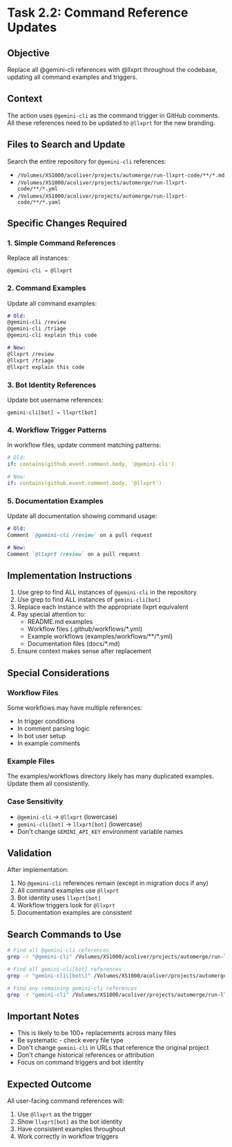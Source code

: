 # Task 2.2: Command Reference Updates

## Objective
Replace all @gemini-cli references with @llxprt throughout the codebase, updating all command examples and triggers.

## Context
The action uses `@gemini-cli` as the command trigger in GitHub comments. All these references need to be updated to `@llxprt` for the new branding.

## Files to Search and Update
Search the entire repository for `@gemini-cli` references:
- `/Volumes/XS1000/acoliver/projects/automerge/run-llxprt-code/**/*.md`
- `/Volumes/XS1000/acoliver/projects/automerge/run-llxprt-code/**/*.yml`
- `/Volumes/XS1000/acoliver/projects/automerge/run-llxprt-code/**/*.yaml`

## Specific Changes Required

### 1. Simple Command References
Replace all instances:
```
@gemini-cli → @llxprt
```

### 2. Command Examples
Update all command examples:
```markdown
# Old:
@gemini-cli /review
@gemini-cli /triage
@gemini-cli explain this code

# New:
@llxprt /review
@llxprt /triage
@llxprt explain this code
```

### 3. Bot Identity References
Update bot username references:
```
gemini-cli[bot] → llxprt[bot]
```

### 4. Workflow Trigger Patterns
In workflow files, update comment matching patterns:
```yaml
# Old:
if: contains(github.event.comment.body, '@gemini-cli')

# New:
if: contains(github.event.comment.body, '@llxprt')
```

### 5. Documentation Examples
Update all documentation showing command usage:
```markdown
# Old:
Comment `@gemini-cli /review` on a pull request

# New:
Comment `@llxprt /review` on a pull request
```

## Implementation Instructions

1. Use grep to find ALL instances of `@gemini-cli` in the repository
2. Use grep to find ALL instances of `gemini-cli[bot]`
3. Replace each instance with the appropriate llxprt equivalent
4. Pay special attention to:
   - README.md examples
   - Workflow files (.github/workflows/*.yml)
   - Example workflows (examples/workflows/**/*.yml)
   - Documentation files (docs/*.md)
5. Ensure context makes sense after replacement

## Special Considerations

### Workflow Files
Some workflows may have multiple references:
- In trigger conditions
- In comment parsing logic
- In bot user setup
- In example comments

### Example Files
The examples/workflows directory likely has many duplicated examples. Update them all consistently.

### Case Sensitivity
- `@gemini-cli` → `@llxprt` (lowercase)
- `gemini-cli[bot]` → `llxprt[bot]` (lowercase)
- Don't change `GEMINI_API_KEY` environment variable names

## Validation

After implementation:
1. No `@gemini-cli` references remain (except in migration docs if any)
2. All command examples use `@llxprt`
3. Bot identity uses `llxprt[bot]`
4. Workflow triggers look for `@llxprt`
5. Documentation examples are consistent

## Search Commands to Use

```bash
# Find all @gemini-cli references
grep -r "@gemini-cli" /Volumes/XS1000/acoliver/projects/automerge/run-llxprt-code/

# Find all gemini-cli[bot] references
grep -r "gemini-cli\[bot\]" /Volumes/XS1000/acoliver/projects/automerge/run-llxprt-code/

# Find any remaining gemini-cli references
grep -r "gemini-cli" /Volumes/XS1000/acoliver/projects/automerge/run-llxprt-code/
```

## Important Notes

- This is likely to be 100+ replacements across many files
- Be systematic - check every file type
- Don't change `gemini-cli` in URLs that reference the original project
- Don't change historical references or attribution
- Focus on command triggers and bot identity

## Expected Outcome

All user-facing command references will:
1. Use `@llxprt` as the trigger
2. Show `llxprt[bot]` as the bot identity
3. Have consistent examples throughout
4. Work correctly in workflow triggers